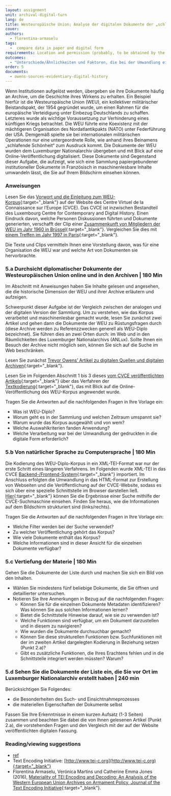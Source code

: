 ```yaml
---
layout: assignment
unit: archival-digital-turn
lang: de
title: Westeuropäische Union; Analyse der digitalen Dokumente der „schlafenden Schönheit“
cover:
authors:
  - florentina-armaselu
tags:
  -  compare data in paper and digital form
requirements: Location and permission (probably, to be obtained by the lecturer beforehand) allowing the students to visit ANLUX and to consult the collection, Internet access to the digital edition and the related materials.
outcomes:
  - "Unterschiede/Ähnlichkeiten und Faktoren, die bei der Umwandlung einer gedruckten historischen Quelle in eine digitale Form zum Tragen kommen, verstehen und in Begriffe fassen"
order: 5
documents:
  - owens-sources-evidentiary-digital-history
---
```


Wenn Institutionen aufgelöst werden, übergeben sie ihre Dokumente häufig an Archive, um die Geschichte ihres Wirkens zu erhalten. Ein Beispiel hierfür ist die Westeuropäische Union (WEU), ein kollektiver militärischer Beistandspakt, der 1954 gegründet wurde, um einen Rahmen für die europäische Verteidigung unter Einbezug Deutschlands zu schaffen. Letzteres wurde als wichtige Voraussetzung zur Verhinderung eines künftigen Kriegs betrachtet. Die WEU führte eine Koexistenz mit der mächtigeren Organisation des Nordatlantikpakts (NATO) unter Federführung der USA. Demgemäß spielte sie bei internationalen militärischen Operationen nur eine untergeordnete Rolle, wie anhand ihres Beinamens „schlafende Schönheit“ zum Ausdruck kommt. Die Dokumente der WEU wurden dem Luxemburger Nationalarchiv übergeben und mit Blick auf eine Online-Veröffentlichung digitalisiert. Diese Dokumente sind Gegenstand dieser Aufgabe, die aufzeigt, wie sich eine Sammlung papiergebundener institutioneller Dokumente in Französisch in maschinenlesbare Inhalte umwandeln lässt, die Sie auf Ihrem Bildschirm einsehen können.

<!-- more -->

<!-- briefing-student -->

### Anweisungen
<!-- section-contents -->

Lesen Sie das [Vorwort und die Einleitung zum WEU-Korpus](https://www.cvce.eu/de/recherche/unit-content/-/unit/72d9869d-ff72-493e-a0e3-bedb3e671faa/fe555bab-5322-410b-98e5-96469d1a7de0){:target="_blank"} auf der Website des Centre Virtuel de la Connaissance sur l’Europe (CVCE). Das CVCE ist inzwischen Bestandteil des Luxembourg Centre for Contemporary and Digital History. Einen Eindruck davon, welche Personen Diskussionen führten und Dokumente generierten, verschafft der Clip einer [Zusammenkunft von Mitgliedern der WEU im Jahr 1960 in Brüssel](http://ec.europa.eu/avservices/play.cfm?ref=I001677&lg=MUE&sublg=none&autoplay=false){:target="_blank"}. Vergleichen Sie dies mit [einem Treffen im Jahr 1997 in Paris](https://www.youtube.com/watch?v=iFjISWWzZUY){:target="_blank"}.

Die Texte und Clips vermitteln Ihnen eine Vorstellung davon, was für eine Organisation die WEU war und welche Art von Dokumenten sie hervorbrachte.

<!-- section -->

### 5.a Durchsicht diplomatischer Dokumente der Westeuropäischen Union online und in den Archiven | 180 Min
<!-- section-contents -->

Im Abschnitt mit Anweisungen haben Sie Inhalte gelesen und angesehen, die die historische Dimension der WEU und ihrer Archive erläutern und aufzeigen.

Schwerpunkt dieser Aufgabe ist der Vergleich zwischen der analogen und der digitalen Version der Sammlung. Um zu verstehen, wie das Korpus verarbeitet und maschinenlesbar gemacht wurde, lesen Sie zunächst zwei Artikel und gehen dann die Dokumente der WEU zu Rüstungsfragen durch (diese Archive werden zu Referenzzwecken generell als WEU-Diplo bezeichnet). Sie führen dies an zwei Orten durch: im Web und in den Räumlichkeiten des Luxemburger Nationalarchivs (ANLux). Sollte Ihnen ein Besuch der Archive nicht möglich sein, können Sie sich auf die Suche im Web beschränken. 

Lesen Sie zunächst [Trevor Owens’ Artikel zu digitalen Quellen und digitalen Archiven](http://www.trevorowens.org/2015/12/digital-sources-digital-archives-the-evidentiary-basis-of-digital-history-draft/){:target="_blank"}.

Lesen Sie im Folgenden Abschnitt 1 bis 3 dieses [vom CVCE veröffentlichten Artikels](https://journals.openedition.org/jtei/1463#tocto2n1){:target="_blank"} über das Verfahren der [Textkodierung](http://www.tei-c.org){:target="_blank"}, das mit Blick auf die Online-Veröffentlichung des WEU-Korpus angewendet wurde.

Tragen Sie die Antworten auf die nachfolgenden Fragen in Ihre Vorlage ein:
- Was ist WEU-Diplo?
- Worum geht es in der Sammlung und welchen Zeitraum umspannt sie?
- Warum wurde das Korpus ausgewählt und von wem?
- Welche Auswahlkriterien fanden Anwendung?
- Welche Verarbeitung war bei der Umwandlung der gedruckten in die digitale Form erforderlich?

<!-- section -->

### 5.b Von natürlicher Sprache zu Computersprache | 180 Min
<!-- section-contents -->

Die Kodierung des WEU-Diplo-Korpus in ein XML-TEI-Format war nur der erste Schritt eines längeren Verfahrens. Im Folgenden wurde XML-TEI in das CVCE [Backend-/Frontend-System](https://www.youtube.com/watch?v=LzL4I4Pt7GU){:target="_blank"} importiert. Im Anschluss erfolgten die Umwandlung in das HTML-Format zur Erstellung von Webseiten und die Veröffentlichung auf der CVCE-Website, sodass es sich über eine spezielle Schnittstelle im Browser darstellen ließ. [Hier](https://www.cvce.eu/de/search?q=*&format=tei%2Bxml&publication=e7c423ed-a376-4a57-a415-f8519344e558){:target="_blank"} können Sie die Ergebnisse einer Suche mithilfe der CVCE-Suchmaschine einsehen. Finden Sie heraus, wie die Informationen auf dem Bildschirm strukturiert sind (links/rechts).

Tragen Sie die Antworten auf die nachfolgenden Fragen in Ihre Vorlage ein:
- Welche Filter werden bei der Suche verwendet?
- Zu welcher Veröffentlichung gehört das Korpus?
- Wie viele Dokumente enthält das Korpus?
- Welche Informationen sind in dieser Ansicht für die einzelnen Dokumente verfügbar?

<!-- section -->

### 5.c Vertiefung der Materie | 180 Min
<!-- section-contents -->

Gehen Sie die Dokumente der Liste durch und machen Sie sich ein Bild von den Inhalten.
- Wählen Sie mindestens fünf beliebige Dokumente, die Sie öffnen und detaillierter untersuchen.
- Notieren Sie Ihre Anmerkungen in Bezug auf die nachfolgenden Fragen:
  - Können Sie für die einzelnen Dokumente Metadaten identifizieren? Was können Sie aus solchen Informationen lernen?
  - Bietet die Schnittstelle Hinweise darauf, wie sie zu verwenden ist?
  - Welche Funktionen sind verfügbar, um ein Dokument darzustellen und in diesem zu navigieren?
  - Wie wurden die Dokumente durchsuchbar gemacht?
  - Können Sie diese strukturellen Funktionen bzw. Suchfunktionen mit der im zweiten Artikel dargelegten Kodierung in Beziehung setzen (Punkt 2.a)?
  - Gibt es zusätzliche Funktionen, die Ihres Erachtens fehlen und in die Schnittstelle integriert werden müssten? Warum?

<!-- section -->

### 5.d Sehen Sie die Dokumente der Liste ein, die Sie vor Ort im Luxemburger Nationalarchiv erstellt haben | 240 min
<!-- section-contents -->

Berücksichtigen Sie Folgendes:
- die Besonderheiten des Such- und Einsichtnahmeprozesses
- die materiellen Eigenschaften der Dokumente selbst

Fassen Sie Ihre Erkenntnisse in einem kurzen Aufsatz (1-3 Seiten) zusammen und beachten Sie dabei die von Ihnen gelesenen Artikel (Punkt 2.a), die vorstehenden Fragen und den Vergleich mit der auf der Website veröffentlichten digitalen Fassung.

<!-- section -->

### Reading/viewing suggestions
<!-- section-contents -->

- [ref](owens-sources-evidentiary-digital-history)
- Text Encoding Initiative: [http://www.tei-c.org](http://www.tei-c.org){:target="_blank"}
- Florentina Armaselu, Verónica Martins und Catherine Emma Jones (2016), [Materiality of TEI Encoding and Decoding: An Analysis of the Western European Union Archives on Armament Policy, Journal of the Text Encoding Initiative](https://journals.openedition.org/jtei/1463#tocto2n1){:target="_blank"}. 

<!-- briefing-teacher -->

